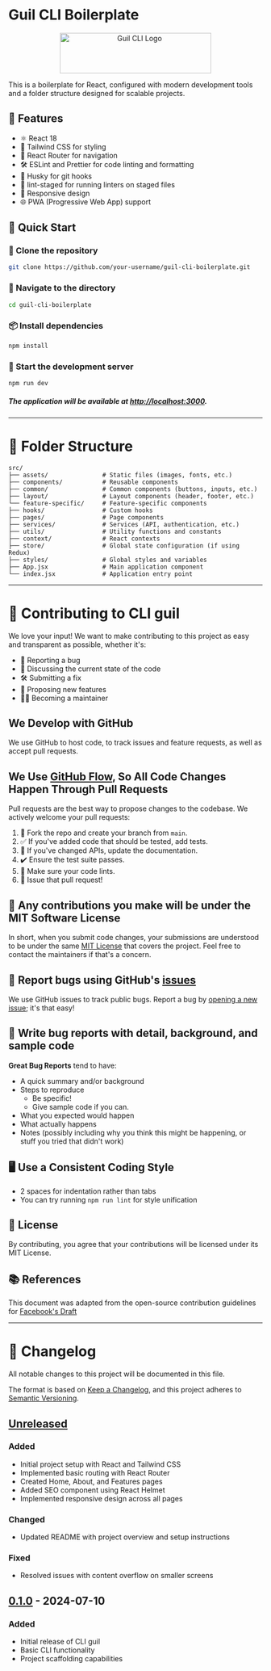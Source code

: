 
# Guil CLI Boilerplate

<p align="center">
  <img src="https://res.cloudinary.com/dfgjenml4/image/upload/v1720642021/jggk0zwejnbmsmlcd33g.png" alt="Guil CLI Logo" width="300" height="80">
</p>

This is a boilerplate for React, configured with modern development tools and a folder structure designed for scalable projects.

## 🚀 Features

- ⚛️ React 18
- 🎨 Tailwind CSS for styling
- 🧭 React Router for navigation
- 🛠 ESLint and Prettier for code linting and formatting
- 🐶 Husky for git hooks
- 🚫 lint-staged for running linters on staged files
- 📱 Responsive design
- 🌐 PWA (Progressive Web App) support

## 🏁 Quick Start

### 🔧 Clone the repository
```bash
git clone https://github.com/your-username/guil-cli-boilerplate.git
```

### 📂 Navigate to the directory
```bash
cd guil-cli-boilerplate
```

### 📦 Install dependencies
```bash
npm install
```

### 🚀 Start the development server
```bash
npm run dev
```

##### The application will be available at [http://localhost:3000](http://localhost:3000).

------------

# 📁 Folder Structure

```plaintext
src/
├── assets/               # Static files (images, fonts, etc.)
├── components/           # Reusable components
├── common/               # Common components (buttons, inputs, etc.)
├── layout/               # Layout components (header, footer, etc.)
└── feature-specific/     # Feature-specific components
├── hooks/                # Custom hooks
├── pages/                # Page components
├── services/             # Services (API, authentication, etc.)
├── utils/                # Utility functions and constants
├── context/              # React contexts
├── store/                # Global state configuration (if using Redux)
├── styles/               # Global styles and variables
├── App.jsx               # Main application component
└── index.jsx             # Application entry point
```

------------

# 🤝 Contributing to CLI guil

We love your input! We want to make contributing to this project as easy and transparent as possible, whether it's:

- 🐛 Reporting a bug
- 💬 Discussing the current state of the code
- 🛠 Submitting a fix
- 🌟 Proposing new features
- 👩‍💻 Becoming a maintainer

## We Develop with GitHub
We use GitHub to host code, to track issues and feature requests, as well as accept pull requests.

## We Use [GitHub Flow](https://guides.github.com/introduction/flow/index.html), So All Code Changes Happen Through Pull Requests
Pull requests are the best way to propose changes to the codebase. We actively welcome your pull requests:

1. 🍴 Fork the repo and create your branch from `main`.
2. ✅ If you've added code that should be tested, add tests.
3. 📖 If you've changed APIs, update the documentation.
4. ✔️ Ensure the test suite passes.
5. 🧹 Make sure your code lints.
6. 🔄 Issue that pull request!

## 📝 Any contributions you make will be under the MIT Software License
In short, when you submit code changes, your submissions are understood to be under the same [MIT License](http://choosealicense.com/licenses/mit/) that covers the project. Feel free to contact the maintainers if that's a concern.

## 🐞 Report bugs using GitHub's [issues](https://github.com/yourusername/cli-guil/issues)
We use GitHub issues to track public bugs. Report a bug by [opening a new issue](https://github.com/yourusername/cli-guil/issues/new); it's that easy!

## 🐛 Write bug reports with detail, background, and sample code

**Great Bug Reports** tend to have:

- A quick summary and/or background
- Steps to reproduce
  - Be specific!
  - Give sample code if you can.
- What you expected would happen
- What actually happens
- Notes (possibly including why you think this might be happening, or stuff you tried that didn't work)

## 🖥️ Use a Consistent Coding Style

* 2 spaces for indentation rather than tabs
* You can try running `npm run lint` for style unification

## 📜 License
By contributing, you agree that your contributions will be licensed under its MIT License.

## 📚 References
This document was adapted from the open-source contribution guidelines for [Facebook's Draft](https://github.com/facebook/draft-js/blob/master/CONTRIBUTING.md)

------------

# 📝 Changelog

All notable changes to this project will be documented in this file.

The format is based on [Keep a Changelog](https://keepachangelog.com/en/1.0.0/),
and this project adheres to [Semantic Versioning](https://semver.org/spec/v2.0.0.html).

## [Unreleased]

### Added
- Initial project setup with React and Tailwind CSS
- Implemented basic routing with React Router
- Created Home, About, and Features pages
- Added SEO component using React Helmet
- Implemented responsive design across all pages

### Changed
- Updated README with project overview and setup instructions

### Fixed
- Resolved issues with content overflow on smaller screens

## [0.1.0] - 2024-07-10

### Added
- Initial release of CLI guil
- Basic CLI functionality
- Project scaffolding capabilities

[Unreleased]: https://github.com/yourusername/cli-guil/compare/v0.1.0...HEAD
[0.1.0]: https://github.com/yourusername/cli-guil/releases/tag/v0.1.0
